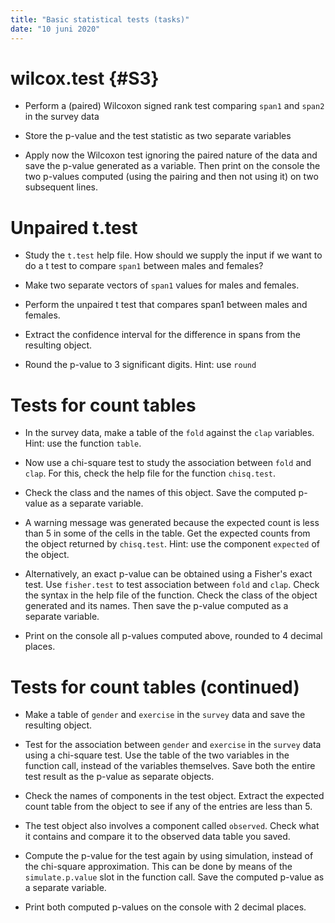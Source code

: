 ```yaml
---
title: "Basic statistical tests (tasks)"
date: "10 juni 2020"
---
```






# wilcox.test {#S3}

- Perform a (paired) Wilcoxon signed rank test comparing `span1` and `span2` in the survey data



- Store the p-value and the test statistic as two separate variables



- Apply now the Wilcoxon test ignoring the paired nature of the data and save the p-value generated as a variable. Then print on the console the two p-values computed (using the pairing and then not using it) on two subsequent lines.




# Unpaired t.test

- Study the `t.test` help file. How should we supply the input if we want to do a t test to compare `span1` between males and females?



- Make two separate vectors of `span1` values for males and females.


- Perform the unpaired t test that compares span1 between males and females.



- Extract the confidence interval for the difference in spans from the resulting object.


- Round the p-value to 3 significant digits. Hint: use `round`



# Tests for count tables 

- In the survey data, make a table of the `fold` against the `clap` variables. Hint: use the function `table`.


- Now use a chi-square test to study the association between `fold` and `clap`. For this, check the help file for the function `chisq.test`.  



- Check the class and the names of this object. Save the computed p-value as a separate variable.



- A warning message was generated  because the expected count is less than 5 in some of the cells in the table. Get the expected counts from the object returned by `chisq.test`. Hint: use the component `expected` of the object.




- Alternatively, an exact p-value can be obtained using a Fisher's exact test. Use `fisher.test` to test association between `fold` and `clap`. Check the syntax in the help file of the function. Check the class of the object generated and its names. Then save the p-value computed as a separate variable.



- Print on the console all p-values computed above, rounded to 4 decimal places.



# Tests for count tables (continued)

- Make a table of `gender` and `exercise` in the `survey` data and save the resulting object.



- Test for the association between `gender` and `exercise` in the `survey` data using a chi-square test. Use the table of the two variables in the function call, instead of the variables themselves. Save both the entire test result as the p-value as separate objects.



- Check the names of components in the test object. Extract the expected count table from the object to see if any of the entries are less than 5.



- The test object also involves a component called `observed`. Check what it contains and compare it to the observed data table you saved.



- Compute the p-value for the test again by using simulation, instead of the chi-square approximation. This can be done by means of the `simulate.p.value` slot  in the function call. Save the computed p-value as a separate variable. 




- Print both computed p-values on the console with 2 decimal places.



